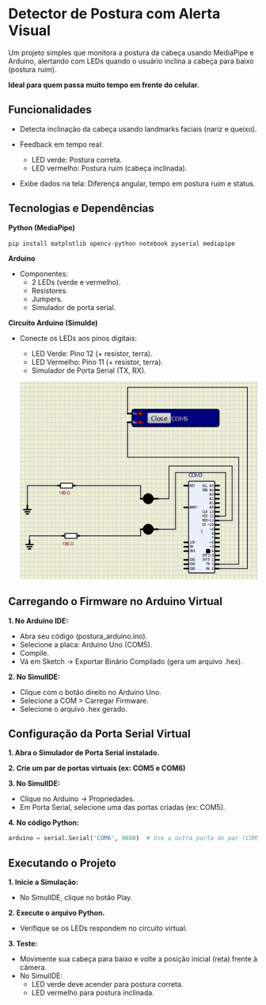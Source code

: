 
# Detector de Postura com Alerta Visual

Um projeto simples que monitora a postura da cabeça usando MediaPipe e Arduino, alertando com LEDs quando o usuário inclina a cabeça para baixo (postura ruim).

**Ideal para quem passa muito tempo em frente do celular.**

## Funcionalidades

- Detecta inclinação da cabeça usando landmarks faciais (nariz e queixo).

- Feedback em tempo real:
    - LED verde: Postura correta.
    - LED vermelho: Postura ruim (cabeça inclinada).

- Exibe dados na tela: Diferença angular, tempo em postura ruim e status.

## Tecnologias e Dependências

**Python (MediaPipe)** 

`pip install matplotlib opencv-python notebook pyserial mediapipe`

**Arduino**
- Componentes:
    - 2 LEDs (verde e vermelho).
    - Resistores.
    - Jumpers.
    - Simulador de porta serial.

**Circuito Arduino (SimuIde)**
- Conecte os LEDs aos pinos digitais:
    - LED Verde: Pino 12 (+ resistor, terra).
    - LED Vermelho: Pino 11 (+ resistor, terra).
    - Simulador de Porta Serial (TX, RX).

    ![Circuito Arduino](img/image.png)

## Carregando o Firmware no Arduino Virtual
**1. No Arduino IDE:**
- Abra seu código (postura_arduino.ino).
- Selecione a placa: Arduino Uno (COM5).
- Compile.
- Vá em Sketch → Exportar Binário Compilado (gera um arquivo .hex).

**2. No SimulIDE:**
- Clique com o botão direito no Arduino Uno.
- Selecione a COM > Carregar Firmware.
- Selecione o arquivo .hex gerado.

## Configuração da Porta Serial Virtual
**1. Abra o Simulador de Porta Serial instalado.**

**2. Crie um par de portas virtuais (ex: COM5 e COM6)**

**3. No SimulIDE:**
- Clique no Arduino → Propriedades.
- Em Porta Serial, selecione uma das portas criadas (ex: COM5).

**4. No código Python:**
```python
arduino = serial.Serial('COM6', 9600)  # Use a outra porta do par (COM5)
```

## Executando o Projeto
**1. Inicie a Simulação:**
- No SimulIDE, clique no botão Play.

**2. Execute o arquivo Python.**
- Verifique se os LEDs respondem no circuito virtual.

**3. Teste:**
- Movimente sua cabeça para baixo e volte a posição inicial (reta) frente à câmera.
- No SimulIDE:
    - LED verde deve acender para postura correta.
    - LED vermelho para postura inclinada.
